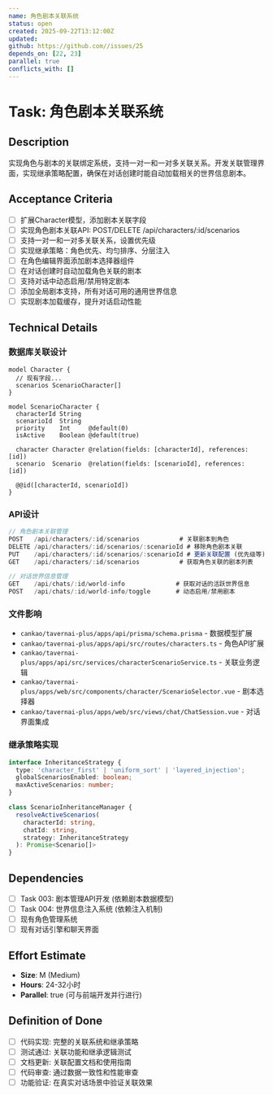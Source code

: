 ```yaml
---
name: 角色剧本关联系统
status: open
created: 2025-09-22T13:12:00Z
updated: 
github: https://github.com//issues/25
depends_on: [22, 23]
parallel: true
conflicts_with: []
---
```


# Task: 角色剧本关联系统

## Description

实现角色与剧本的关联绑定系统，支持一对一和一对多关联关系。开发关联管理界面，实现继承策略配置，确保在对话创建时能自动加载相关的世界信息剧本。

## Acceptance Criteria

- [ ] 扩展Character模型，添加剧本关联字段
- [ ] 实现角色剧本关联API: POST/DELETE /api/characters/:id/scenarios
- [ ] 支持一对一和一对多关联关系，设置优先级
- [ ] 实现继承策略：角色优先、均匀排序、分层注入
- [ ] 在角色编辑界面添加剧本选择器组件
- [ ] 在对话创建时自动加载角色关联的剧本
- [ ] 支持对话中动态启用/禁用特定剧本
- [ ] 添加全局剧本支持，所有对话可用的通用世界信息
- [ ] 实现剧本加载缓存，提升对话启动性能

## Technical Details

### 数据库关联设计
```prisma
model Character {
  // 现有字段...
  scenarios ScenarioCharacter[]
}

model ScenarioCharacter {
  characterId String
  scenarioId  String
  priority    Int     @default(0)
  isActive    Boolean @default(true)

  character Character @relation(fields: [characterId], references: [id])
  scenario  Scenario  @relation(fields: [scenarioId], references: [id])

  @@id([characterId, scenarioId])
}
```

### API设计
```typescript
// 角色剧本关联管理
POST   /api/characters/:id/scenarios           # 关联剧本到角色
DELETE /api/characters/:id/scenarios/:scenarioId # 移除角色剧本关联
PUT    /api/characters/:id/scenarios/:scenarioId # 更新关联配置 (优先级等)
GET    /api/characters/:id/scenarios           # 获取角色关联的剧本列表

// 对话世界信息管理
GET    /api/chats/:id/world-info              # 获取对话的活跃世界信息
POST   /api/chats/:id/world-info/toggle       # 动态启用/禁用剧本
```

### 文件影响
- `cankao/tavernai-plus/apps/api/prisma/schema.prisma` - 数据模型扩展
- `cankao/tavernai-plus/apps/api/src/routes/characters.ts` - 角色API扩展
- `cankao/tavernai-plus/apps/api/src/services/characterScenarioService.ts` - 关联业务逻辑
- `cankao/tavernai-plus/apps/web/src/components/character/ScenarioSelector.vue` - 剧本选择器
- `cankao/tavernai-plus/apps/web/src/views/chat/ChatSession.vue` - 对话界面集成

### 继承策略实现
```typescript
interface InheritanceStrategy {
  type: 'character_first' | 'uniform_sort' | 'layered_injection';
  globalScenariosEnabled: boolean;
  maxActiveScenarios: number;
}

class ScenarioInheritanceManager {
  resolveActiveScenarios(
    characterId: string,
    chatId: string,
    strategy: InheritanceStrategy
  ): Promise<Scenario[]>
}
```

## Dependencies

- [ ] Task 003: 剧本管理API开发 (依赖剧本数据模型)
- [ ] Task 004: 世界信息注入系统 (依赖注入机制)
- [ ] 现有角色管理系统
- [ ] 现有对话引擎和聊天界面

## Effort Estimate

- **Size**: M (Medium)
- **Hours**: 24-32小时
- **Parallel**: true (可与前端开发并行进行)

## Definition of Done

- [ ] 代码实现: 完整的关联系统和继承策略
- [ ] 测试通过: 关联功能和继承逻辑测试
- [ ] 文档更新: 关联配置文档和使用指南
- [ ] 代码审查: 通过数据一致性和性能审查
- [ ] 功能验证: 在真实对话场景中验证关联效果
